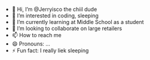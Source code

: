 - 👋 Hi, I’m @Jerryisco the chiil dude
- 👀 I’m interested in coding, sleeping
- 🌱 I’m currently learning at Middle School as a student
- 💞️ I’m looking to collaborate on large retailers
- 📫 How to reach me 
- 😄 Pronouns: ...
- ⚡ Fun fact: I really liek sleeping

<!---
Jerryisco/Jerryisco is a ✨ special ✨ repository because its `README.md` (this file) appears on your GitHub profile.
You can click the Preview link to take a look at your changes.
--->

